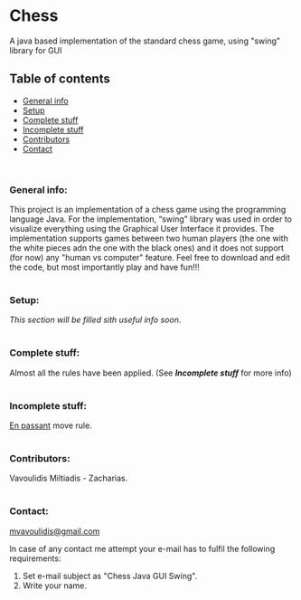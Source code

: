 # **Chess**
A java based implementation of the standard chess game, using "swing" library for GUI  

## **Table of contents**
- [General info](#general-info)
- [Setup](#setup)
- [Complete stuff](#complete-stuff)
- [Incomplete stuff](#incomplete-stuff)
- [Contributors](#contributors)
- [Contact](#contact)

<br/>

### **General info:**
This project is an implementation of a chess game using the programming language Java. For the implementation, “swing” library was used in order to visualize everything using the Graphical User Interface it provides. The implementation supports games between two human players (the one with the white pieces adn the one with the black ones) and it does not support (for now) any "human vs computer" feature. Feel free to download and edit the code, but most importantly play and have fun!!!
<br/>
<br/>

### **Setup:**
*This section will be filled sith useful info soon*.
<br/>
<br/>

### **Complete stuff:**
Almost all the rules have been applied. (See ***Incomplete stuff*** for more info)
<br/>
<br/>

### **Incomplete stuff:**
[En passant](https://en.wikipedia.org/wiki/En_passant) move rule.
<br/>
<br/>

### **Contributors:**
Vavoulidis Miltiadis - Zacharias.
<br/>
<br/>

### **Contact:**
mvavoulidis@gmail.com

In case of any contact me attempt your e-mail has to fulfil the following requirements:
1. Set e-mail subject as "Chess Java GUI Swing".
2. Write your name.
